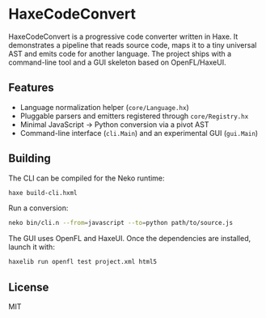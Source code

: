 # HaxeCodeConvert

HaxeCodeConvert is a progressive code converter written in Haxe. It demonstrates a pipeline that reads source code, maps it to a tiny universal AST and emits code for another language. The project ships with a command-line tool and a GUI skeleton based on OpenFL/HaxeUI.

## Features
- Language normalization helper (`core/Language.hx`)
- Pluggable parsers and emitters registered through `core/Registry.hx`
- Minimal JavaScript → Python conversion via a pivot AST
- Command-line interface (`cli.Main`) and an experimental GUI (`gui.Main`)

## Building
The CLI can be compiled for the Neko runtime:

```bash
haxe build-cli.hxml
```

Run a conversion:

```bash
neko bin/cli.n --from=javascript --to=python path/to/source.js
```

The GUI uses OpenFL and HaxeUI. Once the dependencies are installed, launch it with:

```bash
haxelib run openfl test project.xml html5
```

## License
MIT
